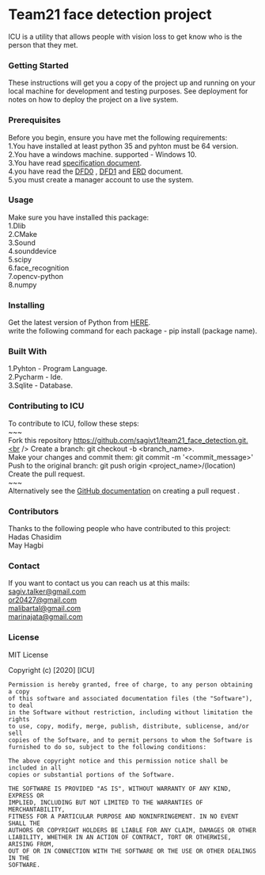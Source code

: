 # Team21 face detection project
ICU is a utility that allows people with vision loss to get know who is the person that they met.
### **Getting Started**
These instructions will get you a copy of the project up and running on your local machine for development 
and testing purposes. See deployment for notes on how to deploy the project on a live system.
### **Prerequisites**
Before you begin, ensure you have met the following requirements:<br />
1.You have installed at least python 35 and pyhton must be 64 version.<br /> 
2.You have a windows machine. supported - Windows 10.<br />
3.You have read [specification document](https://drive.google.com/open?id=1w2OGIqtHb_34HbkSh6FS0Lt-FZowS4xV).<br />
4.you have read the [DFD0](https://drive.google.com/file/d/1s012Mg0BNZbmrUNnuWbjbtj80M0WbnH5/view?usp=sharing) , [DFD1](https://drive.google.com/open?id=1Ky561RHg2ceN7M8Zt0elScqI7R1nobQ1) and [ERD](https://drive.google.com/file/d/1nakdRvzfAc3X8LfuWF9rQ-URVmJz-JKu/view?usp=sharing) document.<br />
5.you must create a manager account to use the system.<br />
### **Usage**
Make sure you have installed this package:<br />
1.Dlib<br />
2.CMake<br />
3.Sound<br />
4.sounddevice<br />
5.scipy<br />
6.face_recognition<br />
7.opencv-python<br />
8.numpy<br />
### **Installing**<br />
Get the latest version of Python from [HERE](https://www.python.org/).<br />
write the following command for each package - pip install (package name).<br />
### **Built With**
1.Pyhton - Program Language.<br />
2.Pycharm - Ide.<br />
3.Sqlite - Database.<br />
### **Contributing to ICU**
To contribute to ICU, follow these steps:<br />
    ~~~<br />
    Fork this repository https://github.com/sagivt1/team21_face_detection.git.<br />
    Create a branch: git checkout -b <branch_name>.<br />
    Make your changes and commit them: git commit -m '<commit_message>'<br />
    Push to the original branch: git push origin <project_name>/(location) <br />
    Create the pull request.<br />
    ~~~<br />
Alternatively see the [GitHub documentation](https://github.com/sagivt1/team21_face_detection.git) on creating a pull request .<br />
### **Contributors**
Thanks to the following people who have contributed to this project:<br />
Hadas Chasidim<br />
May Hagbi<br />
### **Contact**
If you want to contact us you can reach us at this mails: <br />
sagiv.talker@gmail.com<br />
or20427@gmail.com<br />
malibartal@gmail.com<br />
marinajata@gmail.com<br />
### **License**
MIT License

Copyright (c) [2020] [ICU]
~~~
Permission is hereby granted, free of charge, to any person obtaining a copy
of this software and associated documentation files (the "Software"), to deal
in the Software without restriction, including without limitation the rights
to use, copy, modify, merge, publish, distribute, sublicense, and/or sell
copies of the Software, and to permit persons to whom the Software is
furnished to do so, subject to the following conditions:

The above copyright notice and this permission notice shall be included in all
copies or substantial portions of the Software.

THE SOFTWARE IS PROVIDED "AS IS", WITHOUT WARRANTY OF ANY KIND, EXPRESS OR
IMPLIED, INCLUDING BUT NOT LIMITED TO THE WARRANTIES OF MERCHANTABILITY,
FITNESS FOR A PARTICULAR PURPOSE AND NONINFRINGEMENT. IN NO EVENT SHALL THE
AUTHORS OR COPYRIGHT HOLDERS BE LIABLE FOR ANY CLAIM, DAMAGES OR OTHER
LIABILITY, WHETHER IN AN ACTION OF CONTRACT, TORT OR OTHERWISE, ARISING FROM,
OUT OF OR IN CONNECTION WITH THE SOFTWARE OR THE USE OR OTHER DEALINGS IN THE
SOFTWARE.
~~~~


